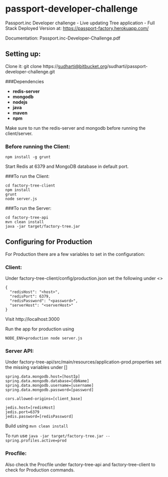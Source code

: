# passport-developer-challenge
Passport.inc Developer challenge - Live updating Tree application - Full Stack
Deployed Version at: https://passport-factory.herokuapp.com/

Documentation: Passport.inc-Developer-Challenge.pdf

Setting up:
-----------

Clone it: git clone https://sudharti@bitbucket.org/sudharti/passport-developer-challenge.git

###Dependencies
- **redis-server**
- **mongodb**
- **nodejs**
- **java**
- **maven**
- **npm**

Make sure to run the redis-server and mongodb before running the client/server.

### Before running the Client:
```
npm install -g grunt
```

Start Redis at 6379 and MongoDB database in default port.

###To run the Client:
```
cd factory-tree-client
npm install
grunt
node server.js
```

###To run the Server:
```
cd factory-tree-api
mvn clean install
java -jar target/factory-tree.jar
```


## Configuring for Production
For Production there are a few variables to set in the configuration:

### Client:
Under factory-tree-client/config/production.json set the following under <>
```
{
  "redisHost": "<host>",
  "redisPort": 6379,
  "redisPassword": "<password>",
  "serverHost": "<serverHost>"
}
```

Visit http://localhost:3000

Run the app for production using
```
NODE_ENV=production node server.js
```

### Server API:
Under factory-tree-api/src/main/resources/application-prod.properties set the missing variables under []

```
spring.data.mongodb.host=[hostIp]
spring.data.mongodb.database=[dbName]
spring.data.mongodb.username=[username]
spring.data.mongodb.password=[password]

cors.allowed-origins=[client_base]

jedis.host=[redisHost]
jedis.port=6379
jedis.password=[redisPassword]
```

Build using ```mvn clean install```

To run use
```java -jar target/factory-tree.jar --spring.profiles.active=prod```


### Procfile:
Also check the Procfile under factory-tree-api and factory-tree-client to check for Production commands.